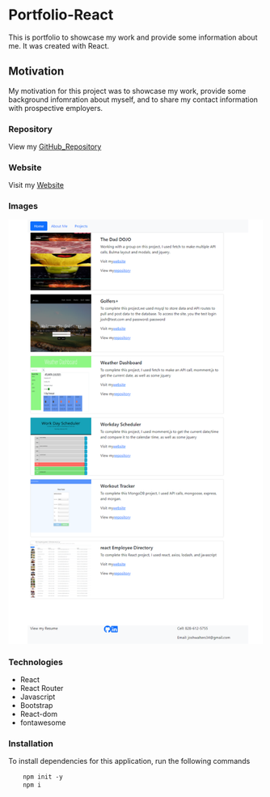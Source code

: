 # Portfolio-React
This is  portfolio to showcase my work and provide some information about me.  It was created with React.  

## Motivation
My motivation for this project was to showcase my work, provide some background infomration about myself, and to share my contact information with prospective employers.   

### Repository

View my [GitHub_Repository](https://github.com/joshwalters34/Portfolio-React)

### Website

Visit my [Website](https://josh-walters-react-portfolio.herokuapp.com/)

### Images
![Screenshot](./src/Assets/Images/react-portfolio.png)



### Technologies 
- React
- React Router
- Javascript
- Bootstrap
- React-dom
- fontawesome


### Installation
To install dependencies for this application, run the following commands

        npm init -y
        npm i